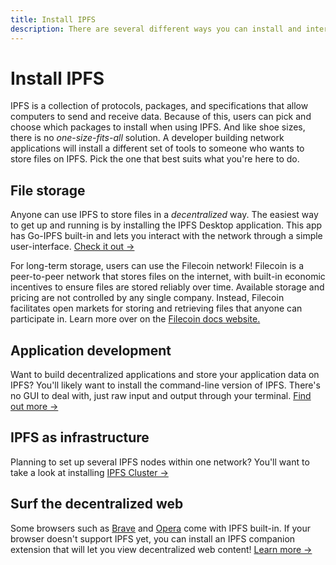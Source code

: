 ```yaml
---
title: Install IPFS
description: There are several different ways you can install and interact with IPFS. Find out which one best suits your needs here.
---
```


# Install IPFS

IPFS is a collection of protocols, packages, and specifications that allow computers to send and receive data. Because of this, users can pick and choose which packages to install when using IPFS. And like shoe sizes, there is no _one-size-fits-all_ solution. A developer building network applications will install a different set of tools to someone who wants to store files on IPFS. Pick the one that best suits what you're here to do.

## File storage

Anyone can use IPFS to store files in a _decentralized_ way. The easiest way to get up and running is by installing the IPFS Desktop application. This app has Go-IPFS built-in and lets you interact with the network through a simple user-interface. [Check it out →](./ipfs-desktop.md)

For long-term storage, users can use the Filecoin network! Filecoin is a peer-to-peer network that stores files on the internet, with built-in economic incentives to ensure files are stored reliably over time. Available storage and pricing are not controlled by any single company. Instead, Filecoin facilitates open markets for storing and retrieving files that anyone can participate in. Learn more over on the [Filecoin docs website.](https://docs.filecoin.io/)

## Application development

Want to build decentralized applications and store your application data on IPFS? You'll likely want to install the command-line version of IPFS. There's no GUI to deal with, just raw input and output through your terminal. [Find out more →](./command-line.md)

## IPFS as infrastructure

Planning to set up several IPFS nodes within one network? You'll want to take a look at installing [IPFS Cluster →](./server-infrastructure.md)

## Surf the decentralized web

Some browsers such as [Brave](https://brave.com/) and [Opera](https://www.opera.com/) come with IPFS built-in. If your browser doesn't support IPFS yet, you can install an IPFS companion extension that will let you view decentralized web content! [Learn more →](./ipfs-companion.md)
